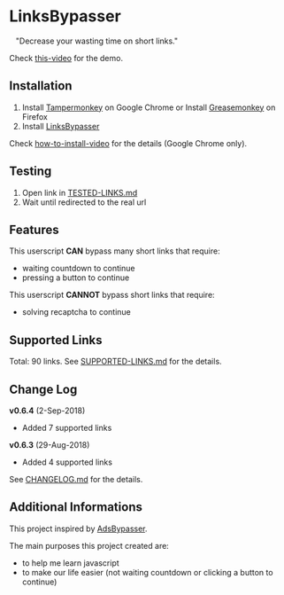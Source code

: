 # LinksBypasser
&nbsp;&nbsp;&nbsp;"Decrease your wasting time on short links."

Check [this-video] for the demo.

[this-video]: https://youtu.be/3Wtp0XrxfNY

## Installation
1. Install [Tampermonkey] on Google Chrome or Install [Greasemonkey] on Firefox
2. Install [LinksBypasser]

Check [how-to-install-video] for the details (Google Chrome only).

[Tampermonkey]: https://chrome.google.com/webstore/detail/tampermonkey/dhdgffkkebhmkfjojejmpbldmpobfkfo
[Greasemonkey]: https://addons.mozilla.org/en-US/firefox/addon/greasemonkey/
[LinksBypasser]: https://goo.gl/GbiMHP
[how-to-install-video]: https://youtu.be/kyQBsT8WrPU

## Testing
1. Open link in [TESTED-LINKS.md]
2. Wait until redirected to the real url

[TESTED-LINKS.md]: https://github.com/yasawibu/linksbypasser/blob/master/TESTED-LINKS.md

## Features
This userscript **CAN** bypass many short links that require:
* waiting countdown to continue
* pressing a button to continue

This userscript **CANNOT** bypass short links that require:
* solving recaptcha to continue

## Supported Links
Total: 90 links. See [SUPPORTED-LINKS.md] for the details.

[SUPPORTED-LINKS.md]: https://github.com/yasawibu/linksbypasser/blob/master/SUPPORTED-LINKS.md

## Change Log
**v0.6.4** (2-Sep-2018)
* Added 7 supported links

**v0.6.3** (29-Aug-2018)
* Added 4 supported links

See [CHANGELOG.md] for the details.

[CHANGELOG.md]: https://github.com/yasawibu/linksbypasser/blob/master/CHANGELOG.md

## Additional Informations
This project inspired by [AdsBypasser].

The main purposes this project created are:
* to help me learn javascript
* to make our life easier (not waiting countdown or clicking a button to continue)

[AdsBypasser]: https://github.com/adsbypasser/adsbypasser

